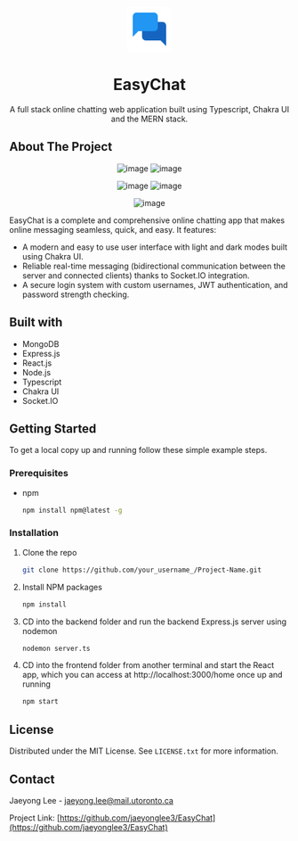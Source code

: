<!-- PROJECT LOGO -->
<br />
<div align="center">
  <a href="https://github.com/othneildrew/Best-README-Template">
    <img src="frontend/public/logo.png" alt="Logo" width="80" height="80">
  </a>

  <h1 align="center">EasyChat</h1>

  <p align="center">
    A full stack online chatting web application built using Typescript, Chakra UI and the MERN stack.
  </p>
</div>


<!-- ABOUT THE PROJECT -->
## About The Project
<p align="center">
  <img width="49%" alt="image" src="https://github.com/jaeyonglee3/EasyChat/assets/73498725/1fffa0da-79b4-4c05-a70e-492819b02f1e">
  <img width="49%" alt="image" src="https://github.com/jaeyonglee3/EasyChat/assets/73498725/593f9d51-40ee-4e49-a4ba-71c0b37a56be">
</p>

<p align="center">
  <img width="49%" alt="image" src="https://github.com/jaeyonglee3/EasyChat/assets/73498725/d324683c-c24b-421b-a31d-a3b2f36fa6f9">
  <img width="49%" alt="image" src="https://github.com/jaeyonglee3/EasyChat/assets/73498725/ef869502-73e0-48e3-930c-97a31efc300b">
</p>

<p align="center">
  <img width="60%" alt="image" src="https://github.com/jaeyonglee3/EasyChat/assets/73498725/6afc8211-24d7-4863-a73e-81aadcd40958">
</p>



EasyChat is a complete and comprehensive online chatting app that makes online messaging seamless, quick, and easy. It features:
* A modern and easy to use user interface with light and dark modes built using Chakra UI.
* Reliable real-time messaging (bidirectional communication between the server and connected clients) thanks to Socket.IO integration.
* A secure login system with custom usernames, JWT authentication, and password strength checking.

## Built with
* MongoDB
* Express.js
* React.js
* Node.js
* Typescript
* Chakra UI
* Socket.IO

<!-- GETTING STARTED -->
## Getting Started
To get a local copy up and running follow these simple example steps.

### Prerequisites
* npm
  ```sh
  npm install npm@latest -g
  ```

### Installation
1. Clone the repo
   ```sh
   git clone https://github.com/your_username_/Project-Name.git
   ```
2. Install NPM packages
   ```sh
   npm install
   ```
3. CD into the backend folder and run the backend Express.js server using nodemon
   ```sh
   nodemon server.ts
   ```
4. CD into the frontend folder from another terminal and start the React app, which you can access at http://localhost:3000/home once up and running
   ```sh
   npm start
   ```

<!-- LICENSE -->
## License

Distributed under the MIT License. See `LICENSE.txt` for more information.


<!-- CONTACT -->
## Contact

Jaeyong Lee - jaeyong.lee@mail.utoronto.ca

Project Link: [https://github.com/jaeyonglee3/EasyChat](https://github.com/jaeyonglee3/EasyChat)


<!-- MARKDOWN LINKS & IMAGES -->
<!-- https://www.markdownguide.org/basic-syntax/#reference-style-links -->
[contributors-shield]: https://img.shields.io/github/contributors/othneildrew/Best-README-Template.svg?style=for-the-badge
[contributors-url]: https://github.com/othneildrew/Best-README-Template/graphs/contributors
[forks-shield]: https://img.shields.io/github/forks/othneildrew/Best-README-Template.svg?style=for-the-badge
[forks-url]: https://github.com/othneildrew/Best-README-Template/network/members
[stars-shield]: https://img.shields.io/github/stars/othneildrew/Best-README-Template.svg?style=for-the-badge
[stars-url]: https://github.com/othneildrew/Best-README-Template/stargazers
[issues-shield]: https://img.shields.io/github/issues/othneildrew/Best-README-Template.svg?style=for-the-badge
[issues-url]: https://github.com/othneildrew/Best-README-Template/issues
[license-shield]: https://img.shields.io/github/license/othneildrew/Best-README-Template.svg?style=for-the-badge
[license-url]: https://github.com/othneildrew/Best-README-Template/blob/master/LICENSE.txt
[linkedin-shield]: https://img.shields.io/badge/-LinkedIn-black.svg?style=for-the-badge&logo=linkedin&colorB=555
[linkedin-url]: https://linkedin.com/in/othneildrew
[product-screenshot]: images/screenshot.png
[Next.js]: https://img.shields.io/badge/next.js-000000?style=for-the-badge&logo=nextdotjs&logoColor=white
[Next-url]: https://nextjs.org/
[React.js]: https://img.shields.io/badge/React-20232A?style=for-the-badge&logo=react&logoColor=61DAFB
[React-url]: https://reactjs.org/
[Vue.js]: https://img.shields.io/badge/Vue.js-35495E?style=for-the-badge&logo=vuedotjs&logoColor=4FC08D
[Vue-url]: https://vuejs.org/
[Angular.io]: https://img.shields.io/badge/Angular-DD0031?style=for-the-badge&logo=angular&logoColor=white
[Angular-url]: https://angular.io/
[Svelte.dev]: https://img.shields.io/badge/Svelte-4A4A55?style=for-the-badge&logo=svelte&logoColor=FF3E00
[Svelte-url]: https://svelte.dev/
[Laravel.com]: https://img.shields.io/badge/Laravel-FF2D20?style=for-the-badge&logo=laravel&logoColor=white
[Laravel-url]: https://laravel.com
[Bootstrap.com]: https://img.shields.io/badge/Bootstrap-563D7C?style=for-the-badge&logo=bootstrap&logoColor=white
[Bootstrap-url]: https://getbootstrap.com
[JQuery.com]: https://img.shields.io/badge/jQuery-0769AD?style=for-the-badge&logo=jquery&logoColor=white
[JQuery-url]: https://jquery.com 
